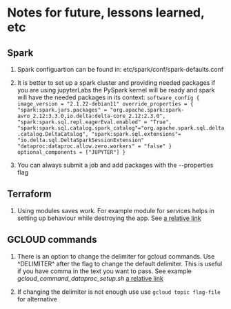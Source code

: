 # Notes for future, lessons learned, etc

## Spark

1. Spark configuartion can be found in: etc/spark/conf/spark-defaults.conf

2. It is better to set up a spark cluster and providing needed packages if you are using jupyterLabs the PySpark kernel will be ready and spark will have the needed packages in its context:
`software_config {
      image_version = "2.1.22-debian11"
      override_properties = {
        "spark:spark.jars.packages" = "org.apache.spark:spark-avro_2.12:3.3.0,io.delta:delta-core_2.12:2.3.0",
        "spark:spark.sql.repl.eagerEval.enabled" = "True",
        "spark:spark.sql.catalog.spark_catalog"="org.apache.spark.sql.delta.catalog.DeltaCatalog",
        "spark:spark.sql.extensions"= "io.delta.sql.DeltaSparkSessionExtension"
        "dataproc:dataproc.allow.zero.workers" = "false"
      }
      optional_components = ["JUPYTER"]
    }`
3. You can always submit a job and add packages with the --properties flag


## Terraform

1. Using modules saves work. For example module for services helps in setting up behaviour while destroying the app. See [a relative link](terraform/main.tf)


## GCLOUD commands

1. There is an option to change the delimiter for gcloud commands. Use ^DELIMITER^ after the flag to change the default delimiter. This is useful if you have comma in the text you want to pass. See example *gcloud_command_dataproc_setup.sh* [a relative link](gcloud_command_dataproc_setup.sh)

2. If changing the delimiter is not enough use use `gcloud topic flag-file` for alternative


